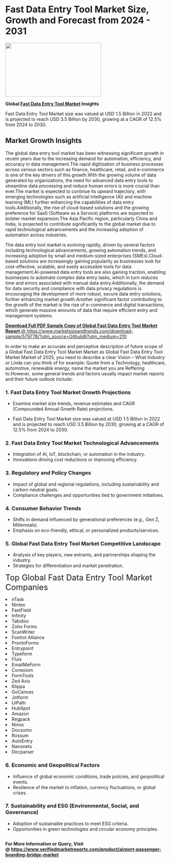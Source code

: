 <H1>Fast Data Entry Tool Market Size, Growth and Forecast from 2024 - 2031</H1><img class="aligncenter size-medium wp-image-584254" src="https://thirdeyenews.in/wp-content/uploads/2024/09/Global-Market-Research-300x168.jpeg" alt="" width="300" height="168" /><p><strong>Global&nbsp;<a href="https://www.marketsizeandtrends.com/download-sample/579778/?utm_source=Github8j?utm_medium=210">Fast Data Entry Tool Market</a> Insights</strong></p><p>Fast Data Entry Tool Market size was valued at USD 1.5 Billion in 2022 and is projected to reach USD 3.5 Billion by 2030, growing at a CAGR of 12.5% from 2024 to 2030.</p><p><h2>Market Growth Insights</h2> <p>The global data entry tool market has been witnessing significant growth in recent years due to the increasing demand for automation, efficiency, and accuracy in data management.The rapid digitization of business processes across various sectors such as finance, healthcare, retail, and e-commerce is one of the key drivers of this growth.With the growing volume of data generated by organizations, the need for advanced data entry tools to streamline data processing and reduce human errors is more crucial than ever.The market is expected to continue its upward trajectory, with emerging technologies such as artificial intelligence (AI) and machine learning (ML) further enhancing the capabilities of data entry tools.Additionally, the rise of cloud-based solutions and the growing preference for SaaS (Software as a Service) platforms are expected to bolster market expansion.The Asia Pacific region, particularly China and India, is projected to contribute significantly to the global market due to rapid technological advancements and the increasing adoption of automation across industries.</p> <p><a href="#"></a></p> <p>The data entry tool market is evolving rapidly, driven by several factors including technological advancements, growing automation trends, and increasing adoption by small and medium-sized enterprises (SMEs).Cloud-based solutions are increasingly gaining popularity as businesses look for cost-effective, scalable, and easily accessible tools for data management.AI-powered data entry tools are also gaining traction, enabling businesses to automate complex data entry tasks, which in turn reduces time and errors associated with manual data entry.Additionally, the demand for data security and compliance with data privacy regulations is encouraging the development of more robust, secure data entry solutions, further enhancing market growth.Another significant factor contributing to the growth of the market is the rise of e-commerce and digital transactions, which generate massive amounts of data that require efficient entry and management systems.</p> <p><a href="#"></p><p><span class=""><strong>Download Full PDF Sample Copy of Global Fast Data Entry Tool Market Report</strong> @ <a href="https://www.marketsizeandtrends.com/download-sample/579778/?utm_source=Github8j?utm_medium=210" target="_blank">https://www.marketsizeandtrends.com/download-sample/579778/?utm_source=Github8j?utm_medium=210</a></span></p><p>In order to make an accurate and perceptive description of future scope of a Global&nbsp;Fast Data Entry Tool Market Market as Global&nbsp;Fast Data Entry Tool Market Market of 2025, you need to describe a clear Vision &ndash; What Industry or Linda can you think of for example: Quote from a Technology, healthcare, automotive, renewable energy, name the market you are Reffering to.However, some general trends and factors usually impact market reports and their future outlook include:</p><h3>1.&nbsp;<strong>Fast Data Entry Tool Market Growth Projections</strong></h3><ul><li>Examine market size trends, revenue estimates and CAGR (Compounded Annual Growth Rate) projections.</li><li><p>Fast Data Entry Tool Market size was valued at USD 1.5 Billion in 2022 and is projected to reach USD 3.5 Billion by 2030, growing at a CAGR of 12.5% from 2024 to 2030.</p></li></ul><h3>2.&nbsp;<strong>Fast Data Entry Tool Market Technological Advancements</strong></h3><ul><li>Integration of AI, IoT, blockchain, or automation in the industry.</li><li>Innovations driving cost reductions or improving efficiency.</li></ul><h3>3.&nbsp;<strong>Regulatory and Policy Changes</strong></h3><ul><li>Impact of global and regional regulations, including sustainability and carbon-neutral goals.</li><li>Compliance challenges and opportunities tied to government initiatives.</li></ul><h3>4.&nbsp;<strong>Consumer Behavior Trends</strong></h3><ul><li>Shifts in demand influenced by generational preferences (e.g., Gen Z, Millennials).</li><li>Emphasis on eco-friendly, ethical, or personalized products/services.</li></ul><h3>5.&nbsp;<strong>Global Fast Data Entry Tool Market Competitive Landscape</strong></h3><ul><li>Analysis of key players, new entrants, and partnerships shaping the industry.</li><li>Strategies for differentiation and market penetration.</li></ul><p data-pm-slice="1 1 []"><span style="color: inherit; font-family: inherit; font-size: 25px;">Top Global Fast Data Entry Tool Market Companies</span></p><div class="" data-test-id=""><p><li>nTask</li><li> Nintex</li><li> FastField</li><li> Infinity</li><li> Tabidoo</li><li> Zoho Forms</li><li> ScanWriter</li><li> Foxtrot Alliance</li><li> ProntoForms</li><li> Entrypoint</li><li> Typeform</li><li> Fluix</li><li> EmailMeForm</li><li> Conexiom</li><li> FormTools</li><li> Zed Axis</li><li> Klippa</li><li> GoCanvas</li><li> Jotform</li><li> UiPath</li><li> HubSpot</li><li> Amazon</li><li> Regpack</li><li> Ninox</li><li> Docsumo</li><li> Rossum</li><li> AutoEntry</li><li> Nanonets</li><li> Docparser</li></p></div><h3>6.&nbsp;<strong>Economic and Geopolitical Factors</strong></h3><ul><li>Influence of global economic conditions, trade policies, and geopolitical events.</li><li>Resilience of the market to inflation, currency fluctuations, or global crises.</li></ul><h3>7.&nbsp;<strong>Sustainability and ESG (Environmental, Social, and Governance)</strong></h3><ul><li>Adoption of sustainable practices to meet ESG criteria.</li><li>Opportunities in green technologies and circular economy principles.</li></ul><h2><strong style="font-size: 14px;">For More Information or Query, Visit @&nbsp;</strong><a style="background-color: #ffffff; font-size: 14px;" href="https://www.marketsizeandtrends.com/report/fast-data-entry-tool-market/" target="_blank">https://www.verifiedmarketreports.com/product/airport-passenger-boarding-bridge-market</a></h2>